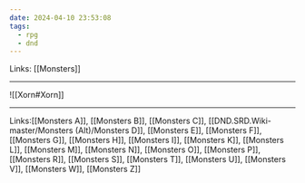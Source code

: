 ```yaml
---
date: 2024-04-10 23:53:08
tags:
  - rpg
  - dnd
---
```

Links: [[Monsters]]

---

![[Xorn#Xorn]]

---
Links:[[Monsters A]], [[Monsters B]], [[Monsters C]], [[DND.SRD.Wiki-master/Monsters (Alt)/Monsters D]], [[Monsters E]], [[Monsters F]], [[Monsters G]], [[Monsters H]], [[Monsters I]], [[Monsters K]], [[Monsters L]], [[Monsters M]], [[Monsters N]], [[Monsters O]], [[Monsters P]], [[Monsters R]], [[Monsters S]], [[Monsters T]], [[Monsters U]], [[Monsters V]], [[Monsters W]], [[Monsters Z]]